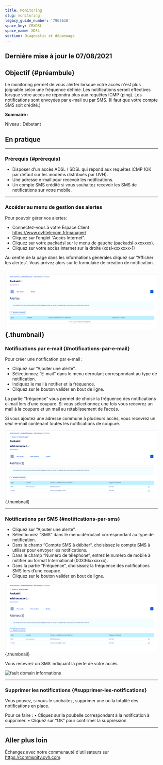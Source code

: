 ```yaml
---
title: Monitoring
slug: monitoring
legacy_guide_number: '7962638'
space_key: CRXDSL
space_name: XDSL
section: Diagnostic et dépannage
---
```

**Dernière mise à jour le 07/08/2021**
---
## Objectif {#préambule}

Le monitoring permet de vous alerter lorsque votre accès n'est plus joignable selon une fréquence définie. Les notifications seront effectives lorsque votre accès ne répondra plus aux requêtes ICMP (ping).
Les notifications sont envoyées par e-mail ou par SMS. (Il faut que votre compte SMS soit crédité.)

**Sommaire :**

Niveau : Débutant

## En pratique

------------------------------------------------------------------------

### Prérequis {#prérequis}

-   Disposer d'un accès ADSL / SDSL qui répond aux requêtes ICMP (OK par défaut sur les modems distribués par OVH).
-   Une adresse e-mail pour recevoir les notifications.
-   Un compte SMS crédité si vous souhaitez recevoir les SMS de notifications sur votre mobile.

------------------------------------------------------------------------

### Accéder au menu de gestion des alertes

Pour pouvoir gérer vos alertes:

-	Connectez-vous à votre Espace Client : https://www.ovhtelecom.fr/manager/
-	Cliquez sur l’onglet “Accès Internet”.
-	Cliquez sur votre packadsl sur le menu de gauche (packadsl-xxxxxxx).
-	Cliquez sur votre accès internet sur la droite (xdsl-xxxxxxx-1)


Au centre de la page dans les informations générales cliquez sur “Afficher les alertes“.
Vous arrivez alors sur le formulaire de création de notification.

![](images/XDSL%20monitoring.png){.thumbnail}
------------------------------------------------------------------------

### Notifications par e-mail {#notifications-par-e-mail}

Pour créer une notification par e-mail :

-	Cliquez sur “Ajouter une alerte”. 
-	Sélectionnez “E-mail” dans le menu déroulant correspondant au type de notification.
-	Indiquez le mail à notifier et la fréquence.
-	Cliquez sur le bouton valider en bout de ligne.

La partie “fréquence” vous permet de choisir la fréquence des notifications e-mail lors d’une coupure. Si vous sélectionnez une fois vous recevrez un mail à la coupure et un mail au rétablissement de l’accès.

Si vous ajoutez une adresse commune à plusieurs accès, vous recevrez un seul e-mail contenant toutes les notifications de coupure.

![](images/XDSL%20Monitoring%20alerte.png){.thumbnail}

------------------------------------------------------------------------

### Notifications par SMS {#notifications-par-sms}

-	Cliquez sur “Ajouter une alerte”. 
-	Sélectionnez “SMS” dans le menu déroulant correspondant au type de notification.
-	Dans le champ “Compte SMS à débiter“, choisissez le compte SMS à utiliser pour envoyer les notifications.
-	Dans le champ “Numéro de téléphone“, entrez le numéro de mobile à notifier au format International (00336xxxxxxx).
-	Dans la partie “Fréquence“, choisissez la fréquence des notifications SMS lors d’une coupure.
-	Cliquez sur le bouton valider en bout de ligne.

![](images/XDSL%20Monitoring%20alerte.png){.thumbnail}

Vous recevrez un SMS indiquant la perte de votre accès.

<img src="https://github.com/ovh/docs/blob/TimG/pages/telecom/xdsl/monitoring/images/Screenshot_2015-05-25-08-33-15.png" alt="fault domain informations" width="50%" height="50%">

------------------------------------------------------------------------

### Supprimer les notifications {#supprimer-les-notifications}

Vous pouvez, si vous le souhaitez, supprimer une ou la totalité des notifications en place. 

Pour ce faire :
•	Cliquez sur la poubelle correspondant à la notification à supprimer.
•	Cliquez sur “OK” pour confirmer la suppression.

------------------------------------------------------------------------

## Aller plus loin

Échangez avec notre communauté d'utilisateurs sur <https://community.ovh.com>.
